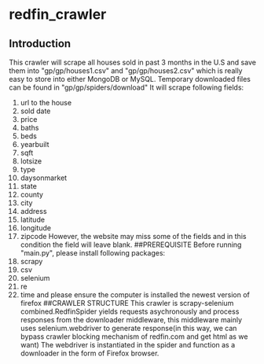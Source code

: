 # redfin_crawler
## Introduction
This crawler will scrape all houses sold in past 3 months in the U.S and save them into "gp/gp/houses1.csv" and "gp/gp/houses2.csv" which is really easy to store into either MongoDB or MySQL. Temporary downloaded files can be found in "gp/gp/spiders/download"
It will scrape following fields: 
1. url to the house
2. sold date
3. price
4. baths
5. beds
6. yearbuilt
7. sqft
8. lotsize
9. type
10. daysonmarket
11. state 
12. county
13. city
14. address
15. latitude
16. longitude
17. zipcode
However, the website may miss some of the fields and in this condition the field will leave blank.
##PREREQUISITE
Before running "main.py", please install following packages:
1. scrapy
2. csv
3. selenium
4. re
5. time
and please ensure the computer is installed the newest version of firefox
##CRAWLER STRUCTURE
This crawler is scrapy-selenium combined.RedfinSpider yields requests asychronously and process responses from the downloader middleware, this middleware mainly uses selenium.webdriver to generate response(in this way, we can bypass crawler blocking mechanism of redfin.com and get html as we want) The webdriver is instantiated in the spider and function as a downloader in the form of Firefox browser.

